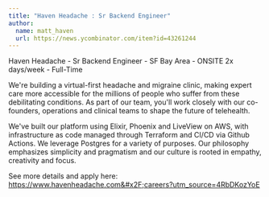 ```yaml
---
title: "Haven Headache : Sr Backend Engineer"
author:
  name: matt_haven
  url: https://news.ycombinator.com/item?id=43261244
---
```

Haven Headache - Sr Backend Engineer - SF Bay Area - ONSITE 2x days&#x2F;week - Full-Time

We&#x27;re building a virtual-first headache and migraine clinic, making expert care more accessible for the millions of people who suffer from these debilitating conditions. As part of our team, you&#x27;ll work closely with our co-founders, operations and clinical teams to shape the future of telehealth.

We&#x27;ve built our platform using Elixir, Phoenix and LiveView on AWS, with infrastructure as code managed through Terraform and CI&#x2F;CD via Github Actions. We leverage Postgres for a variety of purposes.  Our philosophy emphasizes simplicity and pragmatism and our culture is rooted in empathy, creativity and focus.

See more details and apply here: <a href="https:&#x2F;&#x2F;www.havenheadache.com&#x2F;careers?utm_source=4RbDKozYoE" rel="nofollow">https:&#x2F;&#x2F;www.havenheadache.com&#x2F;careers?utm_source=4RbDKozYoE</a>
<JobApplication />
